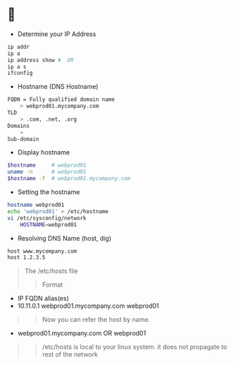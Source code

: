 # 🐧

- Determine your IP Address

```bash
ip addr
ip a
ip address show #  OR
ip a s
ifconfig
```

- Hostname (DNS Hostname)
```bash
FQDN = Fully qualified domain name
    > webprod01.mycompany.com
TLD
    > .com, .net, .org
Domains
    >
Sub-domain
```

- Display hostname

```bash
$hostname     # webprod01
uname -n      # webprod01
$hostname -f  # webprod01.mycompany.com
```

- Setting the hostname

```bash
hostname webprod01
echo 'webprod01' > /etc/hostname
vi /etc/sysconfig/network
    HOSTNAME=webprod01
```

- Resolving DNS Name (host, dig)
```bash
host www.mycompany.com
host 1.2.3.5
```
> The /etc/hosts file
>> Format
- IP FQDN alias(es)
- 10.11.0.1 webprod01.mycompany.com webprod01
>> Now you can refer the host by name.
- webprod01.mycompany.com OR webprod01
>> /etc/hosts is local to your linux system. it does not propagate to rest of the network